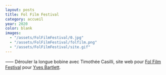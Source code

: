 ```yaml
---
layout: posts
title: Fol Film Festival
category: accueil
year: 2020
color: blank
images:
  - "/assets/FolFilmFestival/0.jpg"
  - "/assets/FolFilmFestival/folfilm.png"
  - "/assets/FolFilmFestival/site.gif"
---
```


⸺ Dérouler la longue bobine avec Timothée Casilli, site web pour [Fol Film Festival][1] pour [Yves Bartlett][2].

[1]: https://www.folfilmfestival.com/
[2]: https://yvesbartlett.com/

